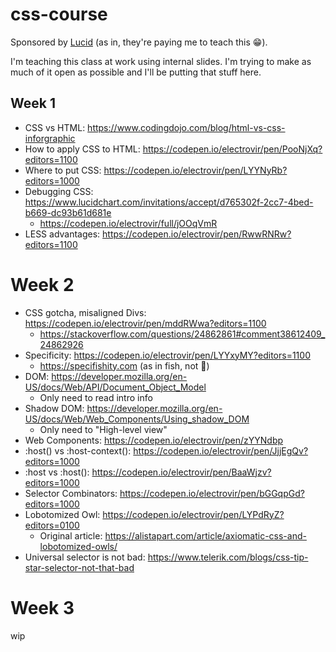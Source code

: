 # css-course

Sponsored by [Lucid](https://www.lucidchart.com) (as in, they're paying me to teach this :grin:).

I'm teaching this class at work using internal slides. I'm trying to make as much of it open as possible and I'll be putting that stuff here.

## Week 1

 * CSS vs HTML: https://www.codingdojo.com/blog/html-vs-css-inforgraphic
 * How to apply CSS to HTML: https://codepen.io/electrovir/pen/PooNjXq?editors=1100
 * Where to put CSS: https://codepen.io/electrovir/pen/LYYNyRb?editors=1000
 * Debugging CSS: https://www.lucidchart.com/invitations/accept/d765302f-2cc7-4bed-b669-dc93b61d681e
   * https://codepen.io/electrovir/full/jOOqVmR
 * LESS advantages: https://codepen.io/electrovir/pen/RwwRNRw?editors=1100
 
 # Week 2
 
  * CSS gotcha, misaligned Divs: https://codepen.io/electrovir/pen/mddRWwa?editors=1100
    * https://stackoverflow.com/questions/24862861#comment38612409_24862926
  * Specificity: https://codepen.io/electrovir/pen/LYYxyMY?editors=1100
    * https://specifishity.com (as in fish, not :poop:)
  * DOM: https://developer.mozilla.org/en-US/docs/Web/API/Document_Object_Model
    * Only need to read intro info
  * Shadow DOM: https://developer.mozilla.org/en-US/docs/Web/Web_Components/Using_shadow_DOM
    * Only need to "High-level view"
  * Web Components: https://codepen.io/electrovir/pen/zYYNdbp
  * :host() vs :host-context(): https://codepen.io/electrovir/pen/JjjEgQv?editors=1000
  * :host vs :host(): https://codepen.io/electrovir/pen/BaaWjzv?editors=1000
  * Selector Combinators: https://codepen.io/electrovir/pen/bGGqpGd?editors=1000
  * Lobotomized Owl: https://codepen.io/electrovir/pen/LYPdRyZ?editors=0100
    * Original article: https://alistapart.com/article/axiomatic-css-and-lobotomized-owls/
  * Universal selector is not bad: https://www.telerik.com/blogs/css-tip-star-selector-not-that-bad
  
  # Week 3
  
  wip
